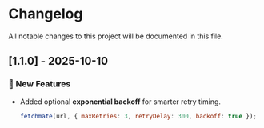 # Changelog

All notable changes to this project will be documented in this file.

## [1.1.0] - 2025-10-10

### 🚀 New Features

- Added optional **exponential backoff** for smarter retry timing.
  ```js
  fetchmate(url, { maxRetries: 3, retryDelay: 300, backoff: true });
  ```
